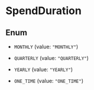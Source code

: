 

# SpendDuration

## Enum


* `MONTHLY` (value: `"MONTHLY"`)

* `QUARTERLY` (value: `"QUARTERLY"`)

* `YEARLY` (value: `"YEARLY"`)

* `ONE_TIME` (value: `"ONE_TIME"`)



